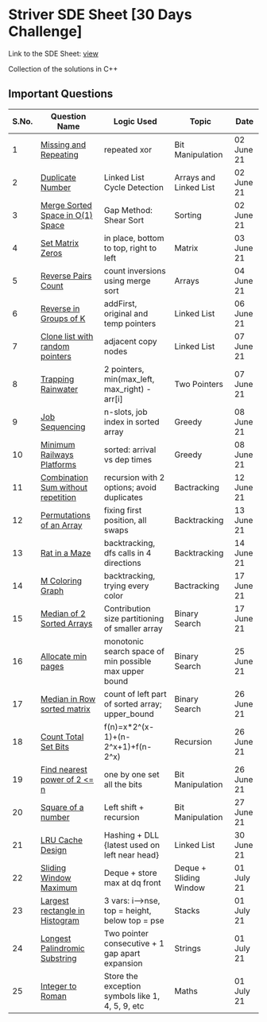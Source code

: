# Striver SDE Sheet [30 Days Challenge]

Link to the SDE Sheet: [view](https://docs.google.com/document/d/1SM92efk8oDl8nyVw8NHPnbGexTS9W-1gmTEYfEurLWQ/edit)

Collection of the solutions in C++

## Important Questions

S.No. | Question Name | Logic Used | Topic | Date |
------|---------------|------------|-------|------|
1 | [Missing and Repeating](https://github.com/vineethm1627/SDE_Sheet_Striver/blob/main/Day-01_Arrays/missing_repeating.cpp) | repeated xor | Bit Manipulation | 02 June 21 |
2 | [Duplicate Number](https://github.com/vineethm1627/SDE_Sheet_Striver/blob/main/Day-01_Arrays/duplicate_number.cpp) | Linked List Cycle Detection | Arrays and Linked List | 02 June 21 |
3 | [Merge Sorted Space in O(1) Space](https://github.com/vineethm1627/SDE_Sheet_Striver/blob/main/Day-01_Arrays/merge_sorted_arrays.cpp) | Gap Method: Shear Sort | Sorting | 02 June 21 |
4 | [Set Matrix Zeros](https://github.com/vineethm1627/SDE_Sheet_Striver/blob/main/Day-02_Arrays/set_matrix_zeros.cpp) | in place, bottom to top, right to left | Matrix | 03 June 21 |
5 | [Reverse Pairs Count](https://github.com/vineethm1627/SDE_Sheet_Striver/blob/main/Day-03_Arrays_Maths/reverse_pairs.cpp) | count inversions using merge sort | Arrays | 04 June 21 |
6 | [Reverse in Groups of K](https://github.com/vineethm1627/SDE_Sheet_Striver/blob/main/Day-06_LinkedList/reverse_groups_k.cpp) | addFirst, original and temp pointers | Linked List | 06 June 21 |
7 | [Clone list with random pointers](https://github.com/vineethm1627/SDE_Sheet_Striver/blob/main/Day-07_Two_Pointers/clone_list.cpp) | adjacent copy nodes | Linked List | 07 June 21 |
8 | [Trapping Rainwater](https://github.com/vineethm1627/SDE_Sheet_Striver/blob/main/Day-07_Two_Pointers/trapping_rainwater.cpp) | 2 pointers, min(max_left, max_right) - arr[i] | Two Pointers | 07 June 21 | 
9 | [Job Sequencing](https://github.com/vineethm1627/SDE_Sheet_Striver/blob/main/Day-08_Greedy/job_sequencing.cpp) | n-slots, job index in sorted array | Greedy | 08 June 21 |
10 | [Minimum Railways Platforms](https://github.com/vineethm1627/SDE_Sheet_Striver/blob/main/Day-08_Greedy/min_platforms_railway.cpp) | sorted: arrival vs dep times | Greedy | 08 June 21 |
11 | [Combination Sum without repetition](https://github.com/vineethm1627/SDE_Sheet_Striver/blob/main/Day-09_Recursion/combination_sum_without_rep.cpp) | recursion with 2 options; avoid duplicates | Bactracking | 12 June 21 |
12 | [Permutations of an Array](https://github.com/vineethm1627/SDE_Sheet_Striver/blob/main/Day-10_Backtracking/print_permutations.cpp) | fixing first position, all swaps | Backtracking | 13 June 21 |
13 | [Rat in a Maze](https://github.com/vineethm1627/SDE_Sheet_Striver/blob/main/Day-10_Backtracking/rat_maze.cpp) | backtracking, dfs calls in 4 directions | Backtracking | 14 June 21 |
14 | [M Coloring Graph](https://github.com/vineethm1627/SDE_Sheet_Striver/blob/main/Day-10_Backtracking/M_coloring.cpp) | backtracking, trying every color | Bactracking | 17 June 21 |
15 | [Median of 2 Sorted Arrays](https://github.com/vineethm1627/SDE_Sheet_Striver/blob/main/Day-11_Binary_Search/median_2_sortedArrays.cpp) | Contribution size partitioning of smaller array | Binary Search | 17 June 21 |
16 | [Allocate min pages](https://github.com/vineethm1627/SDE_Sheet_Striver/blob/main/Day-11_Binary_Search/allocate_min_pages.cpp) | monotonic search space of min possible max upper bound | Binary Search | 25 June 21 |
17 | [Median in Row sorted matrix](https://github.com/vineethm1627/SDE_Sheet_Striver/blob/main/Day-11_Binary_Search/median_row_sorted.cpp) | count of left part of sorted array; upper_bound | Binary Search | 26 June 21 |
18 | [Count Total Set Bits](https://github.com/vineethm1627/SDE_Sheet_Striver/blob/main/Day-12_Bit_Manipulation/count_total_set_bits.cpp) | f(n)=x*2^(x-1)+(n-2^x+1)+f(n-2^x) | Recursion | 26 June 21 |
19 | [Find nearest power of 2 <= n](https://github.com/vineethm1627/SDE_Sheet_Striver/blob/main/Day-12_Bit_Manipulation/find_MSB.cpp) | one by one set all the bits | Bit Manipulation | 26 June 21 |
20 | [Square of a number](https://github.com/vineethm1627/SDE_Sheet_Striver/blob/main/Day-12_Bit_Manipulation/square_bit.cpp) | Left shift + recursion | Bit Manipulation | 27 June 21 |
21 | [LRU Cache Design](https://github.com/vineethm1627/SDE_Sheet_Striver/blob/main/Day-14_Stacks/LRU_cache.cpp) | Hashing + DLL {latest used on left near head} | Linked List | 30 June 21 |
22 | [Sliding Window Maximum](https://github.com/vineethm1627/SDE_Sheet_Striver/blob/main/Day-14_Stacks/sliding_window_max.cpp) | Deque + store max at dq front | Deque + Sliding Window | 01 July 21 |
23 | [Largest rectangle in Histogram](https://github.com/vineethm1627/SDE_Sheet_Striver/blob/main/Day-14_Stacks/largest_rectangle_histogram_2.cpp) | 3 vars: i-->nse, top = height, below top = pse | Stacks | 01 July 21 |
24 | [Longest Palindromic Substring](https://github.com/vineethm1627/SDE_Sheet_Striver/blob/main/Day-15_Strings/longest_palindromic_substring.cpp) | Two pointer consecutive + 1 gap apart expansion | Strings | 01 July 21 |
25 | [Integer to Roman](https://github.com/vineethm1627/SDE_Sheet_Striver/blob/main/Day-15_Strings/integer_to_roman.cpp) | Store the exception symbols like 1, 4, 5, 9, etc | Maths | 01 July 21 |